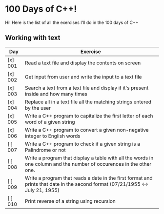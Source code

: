 # 100 Days of C++!

Hi! Here is the list of all the exercises I'll do in the 100 days of C++

## Working with text
|  Day   | Exercise |
| ------ | -------- |
| [x] 001 | Read a text file and display the contents on screen
| [x] 002 | Get input from user and write the input to a text file
| [x] 003| Search a text from a text file and display if it's present inside and how many times
| [x] 004 |Replace all in a text file all the matching strings entered by the user
| [x] 005 | Write a C++ program to capitalize the first letter of each word of a given string |
| [x] 006 | Write a C++ program to convert a given non-negative integer to English words |
| [ ] 007 |Write a C++ program to check if a given string is a Palindrome or not
| [ ] 008 |Write a program that display a table with all the words in one column and the number of occurences in the other one.
| [ ] 009 | Write a program that reads a date in the first format and prints that date in the second format (07/21/1955 <-> July 21, 1955)
| [ ] 010 |Print reverse of a string using recursion
